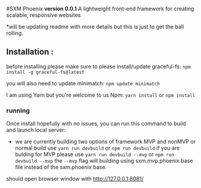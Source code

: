 #SXM Phoenix
**version 0.0.1**
A lightweight front-end framework for creating scalable, responsive websites

*will be updating readme with more details but this is just to get the ball rolling.

## Installation :
before installing please make sure to please install/update graceful-fs:
`npm install -g graceful-fs@latest`

you will also need to update minimatch:
`npm update minimatch`

I am using Yarn but you're welcome to us Npm:
`yarn install` or `npm install`

### running
Once install hopefully with no issues, you can run this command to build and launch local server:
* we are currently building two options of framework MVP and nonMVP or normal build use `yarn run devbuild` or `npm run devbuild`
if you are bulding for MVP please use `yarn run devbuild --mvp` or `npm run devbuild --mvp`
the `--mvp` flag will building using sxm.mvp.phoenix base file instead of the sxm.phoenix base.

should open browser window with http://127.0.0.1:8081/


